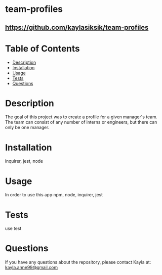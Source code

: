 # team-profiles
  ## https://github.com/kaylasiksik/team-profiles
  # Table of Contents
  * [Description](#description)
  * [Installation](#installation)
  * [Usage](#usage)
  * [Tests](#tests)
  * [Questions](#questions)
  # Description
  The goal of this project was to create a profile for a given manager's team. The team can consist of any number of interns or engineers, but there can only be one manager. 
  # Installation
  inquirer, jest, node
  # Usage
  In order to use this app npm, node, inquirer, jest
  

  # Tests
  use test


  # Questions
  If you have any questions about the repository, please contact Kayla at: kayla.anne99@gmail.com
  
